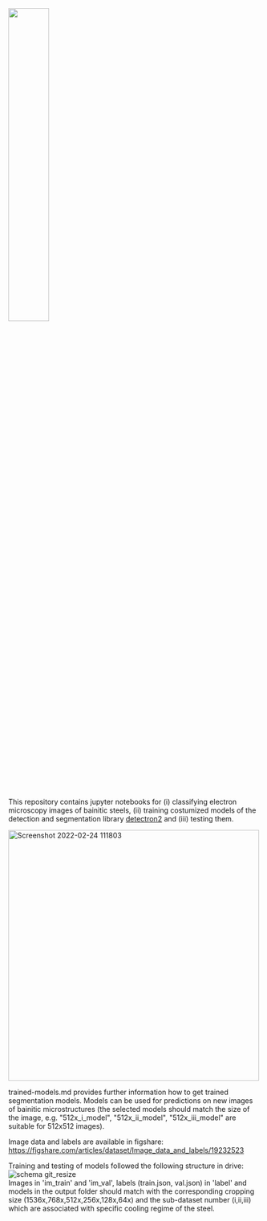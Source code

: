 <img src="https://user-images.githubusercontent.com/95081818/155694682-66596058-45d0-4e76-b51c-e3be46fc978c.png" width=40%>

This repository contains jupyter notebooks for (i) classifying electron microscopy images of bainitic steels, (ii) training costumized models of the detection and segmentation library [detectron2](https://github.com/facebookresearch/detectron2) and (iii) testing them. 

<img width="500" alt="Screenshot 2022-02-24 111803" src="https://user-images.githubusercontent.com/95081818/155505240-80a75f7c-11fe-46a0-9a32-f57d90784ddc.png">

trained-models.md provides further information how to get trained segmentation models. Models can be used for predictions on new images of bainitic microstructures (the selected models should match the size of the image, e.g. "512x_i_model", "512x_ii_model", "512x_iii_model" are suitable for 512x512 images). 

Image data and labels are available in figshare:
https://figshare.com/articles/dataset/Image_data_and_labels/19232523

Training and testing of models followed the following structure in drive: <br />
![schema git_resize](https://user-images.githubusercontent.com/95081818/155836175-913b6c48-4165-416a-aadd-1903419d8161.png) <br />
Images in 'im_train' and 'im_val', labels (train.json, val.json) in 'label' and models in the output folder should match with the corresponding cropping size (1536x,768x,512x,256x,128x,64x) and the sub-dataset number (i,ii,iii) which are associated with specific cooling regime of the steel.

